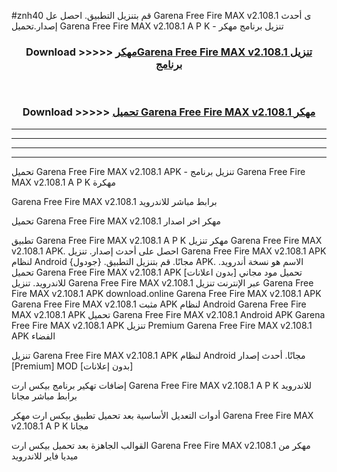 #znh40 قم بتنزيل التطبيق. احصل عل Garena Free Fire MAX v2.108.1  ى أحدث إصدار.تحميل Garena Free Fire MAX v2.108.1  A P K - تنزيل برنامج مهكر



<div align="center">
<h3>Download >>>>> <a href="https://ar-sites.web.app/?ar= Garena Free Fire MAX v2.108.1 ">مهكرGarena Free Fire MAX v2.108.1  تنزيل برنامج</a></h3><br>

<h3>Download >>>>> <a href="https://ar-sites.web.app/?ar= Garena Free Fire MAX v2.108.1 ">تحميل Garena Free Fire MAX v2.108.1  مهكر</a></h3>
</div>


----------------------------------------------------------

----------------------------------------------------------

----------------------------------------------------------

----------------------------------------------------------


تحميل Garena Free Fire MAX v2.108.1  APK - تنزيل برنامج Garena Free Fire MAX v2.108.1  A P K مهكرة

Garena Free Fire MAX v2.108.1  برابط مباشر للاندرويد

تحميل Garena Free Fire MAX v2.108.1  مهكر اخر اصدار

تطبيق Garena Free Fire MAX v2.108.1  A P K مهكر
تنزيل Garena Free Fire MAX v2.108.1  APK. احصل على أحدث إصدار.
تنزيل Garena Free Fire MAX v2.108.1  APK لنظام Android مجانًا.
قم بتنزيل التطبيق. {جودول} APK. الاسم هو نسخة أندرويد.
تحميل Garena Free Fire MAX v2.108.1  APK [بدون اعلانات]
تحميل مود مجاني للاندرويد.
تنزيل Garena Free Fire MAX v2.108.1  عبر الإنترنت
تنزيل Garena Free Fire MAX v2.108.1  APK
download.online Garena Free Fire MAX v2.108.1  APK
Garena Free Fire MAX v2.108.1  مثبت APK لنظام Android
Garena Free Fire MAX v2.108.1  APK
تحميل Garena Free Fire MAX v2.108.1  Android APK
Garena Free Fire MAX v2.108.1  APK تنزيل Premium
Garena Free Fire MAX v2.108.1  APK الفضاء

تنزيل Garena Free Fire MAX v2.108.1  APK لنظام Android مجانًا. أحدث إصدار [Premium] MOD [بدون إعلانات]

إضافات تهكير برنامج بيكس ارت Garena Free Fire MAX v2.108.1  A P K للاندرويد برابط مباشر مجانا

أدوات التعديل الأساسية بعد تحميل تطبيق بيكس ارت مهكر Garena Free Fire MAX v2.108.1  A P K مجانا

القوالب الجاهزة بعد تحميل بيكس ارت Garena Free Fire MAX v2.108.1  مهكر من ميديا فاير للاندرويد



